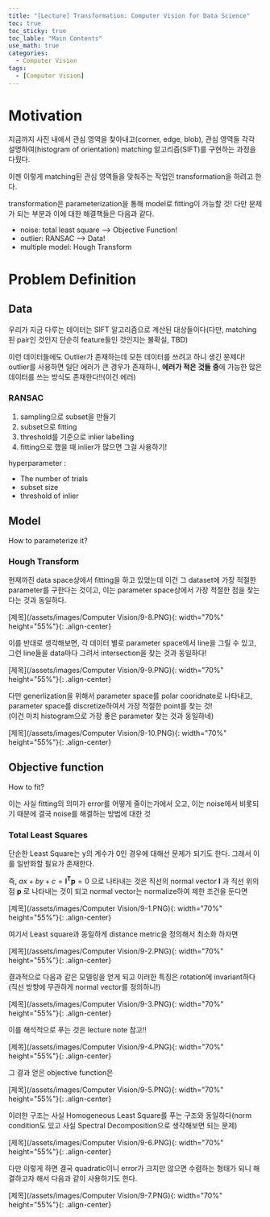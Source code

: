 ```yaml
---
title: "[Lecture] Transformation: Computer Vision for Data Science"
toc: true
toc_sticky: true
toc_lable: "Main Contents"
use_math: true
categories:
  - Computer Vision
tags:
  - [Computer Vision]
---
```


# Motivation

지금까지 사진 내에서 관심 영역을 찾아내고(corner, edge, blob), 관심 영역들 각각 설명하여(histogram of orientation) matching 알고리즘(SIFT)를 구현하는 과정을 다뤘다.

이젠 이렇게 matching된 관심 영역들을 맞춰주는 작업인 transformation을 하려고 한다.

transformation은 parameterization을 통해 model로 fitting이 가능할 것! 다만 문제가 되는 부분과 이에 대한 해결책들은 다음과 같다.

- noise: total least square --> Objective Function!
- outlier: RANSAC --> Data!
- multiple model: Hough Transform

# Problem Definition

## Data

우리가 지금 다루는 데이터는 SIFT 알고리즘으로 계산된 대상들이다(다만, matching된 pair인 것인지 단순히 feature들인 것인지는 불확실, TBD)

이런 데이터들에도 Outlier가 존재하는데 모든 데이터를 쓰려고 하니 생긴 문제다!<br>
outlier를 사용하면 일단 에러가 큰 경우가 존재하니, **에러가 적은 것들 중**에 가능한 많은 데이터를 쓰는 방식도 존재한다!!(이건 에러)

### RANSAC

1. sampling으로 subset을 만들기
2. subset으로 fitting
3. threshold를 기준으로 inlier labelling
4. fitting으로 했을 때 inlier가 많으면 그걸 사용하기!

hyperparameter : 
- The number of trials
- subset size
- threshold of inlier

## Model

How to parameterize it?

### Hough Transform

현재까진 data space상에서 fitting을 하고 있었는데 이건 그 dataset에 가장 적절한 parameter를 구한다는 것이고, 이는 parameter space상에서 가장 적절한 점을 찾는 다는 것과 동일하다.

[제목](/assets/images/Computer Vision/9-8.PNG){: width="70%" height="55%"}{: .align-center}

이를 반대로 생각해보면, 각 데이터 별로 parameter space에서 line을 그릴 수 있고, 그런 line들을 data마다 그려서 intersection을 찾는 것과 동일하다!

[제목](/assets/images/Computer Vision/9-9.PNG){: width="70%" height="55%"}{: .align-center}

다만 generlization을 위해서 parameter space를 polar cooridnate로 나타내고, parameter space를 discretize하여서 가장 적절한 point를 찾는 것!<br>
(이건 마치 histogram으로 가장 좋은 parameter 찾는 것과 동일하네)

[제목](/assets/images/Computer Vision/9-10.PNG){: width="70%" height="55%"}{: .align-center}

## Objective function

How to fit?

이는 사실 fitting의 의미가 error를 어떻게 줄이는가에서 오고, 이는 noise에서 비롯되기 때문에 결국 noise를 해결하는 방법에 대한 것

### Total Least Squares

단순한 Least Square는 y의 계수가 0인 경우에 대해선 문제가 되기도 한다. 그래서 이를 일반화할 필요가 존재한다.

즉, $ax+by+c=\mathbf{l^Tp}=0$ 으로 나타내는 것은 직선의 normal vector $\mathbf{l}$ 과 직선 위의 점 $\mathbf{p}$ 로 나타내는 것이 되고 normal vector는 normalize하여 제한 조건을 둔다면 

[제목](/assets/images/Computer Vision/9-1.PNG){: width="70%" height="55%"}{: .align-center}

여기서 Least square과 동일하게 distance metric을 정의해서 최소화 하자면

[제목](/assets/images/Computer Vision/9-2.PNG){: width="70%" height="55%"}{: .align-center}

결과적으로 다음과 같은 모델링을 얻게 되고 이러한 특징은 rotation에 invariant하다(직선 방향에 무관하게 normal vector를 정의하니!)

[제목](/assets/images/Computer Vision/9-3.PNG){: width="70%" height="55%"}{: .align-center}

이를 해석적으로 푸는 것은 lecture note 참고!!

[제목](/assets/images/Computer Vision/9-4.PNG){: width="70%" height="55%"}{: .align-center}

그 결과 얻은 objective function은 

[제목](/assets/images/Computer Vision/9-5.PNG){: width="70%" height="55%"}{: .align-center}

이러한 구조는 사실 Homogeneous Least Square를 푸는 구조와 동일하다(norm condition도 있고 사실 Spectral Decomposition으로 생각해보면 되는 문제)

[제목](/assets/images/Computer Vision/9-6.PNG){: width="70%" height="55%"}{: .align-center}


다만 이렇게 하면 결국 quadratic이니 error가 크지만 않으면 수렴하는 형태가 되니 해결하고자 해서 다음과 같이 사용하기도 한다.

[제목](/assets/images/Computer Vision/9-7.PNG){: width="70%" height="55%"}{: .align-center}



